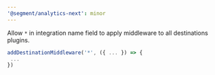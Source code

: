 ```yaml
---
'@segment/analytics-next': minor
---
```


Allow `*` in integration name field to apply middleware to all destinations plugins.
```ts
addDestinationMiddleware('*', ({ ... }) => {
 ...
})
```
